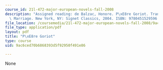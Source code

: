 ```yaml
---
course_id: 21l-472-major-european-novels-fall-2008
description: "Assigned reading: de Balzac, Honore. P\xE8re Goriot. Translated by Ellen\
  \ Marriage. New York, NY: Signet Classics, 2004. ISBN: 9780451529596. "
file_location: /coursemedia/21l-472-major-european-novels-fall-2008/9ac6ced70b6868393d5f92950f491e86_pere_goriot.pdf
file_type: application/pdf
layout: pdf
title: "P\xE8re Goriot"
type: course
uid: 9ac6ced70b6868393d5f92950f491e86

---
```

None